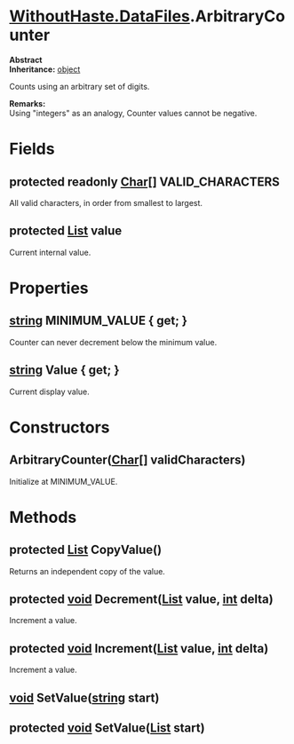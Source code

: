 # [WithoutHaste.DataFiles](TableOfContents.WithoutHaste.DataFiles.md).ArbitraryCounter

**Abstract**  
**Inheritance:** [object](https://docs.microsoft.com/en-us/dotnet/api/system.object)  

Counts using an arbitrary set of digits.  

**Remarks:**  
Using "integers" as an analogy, Counter values cannot be negative.  

# Fields

## protected readonly [Char[]](https://docs.microsoft.com/en-us/dotnet/api/system.char[]) VALID_CHARACTERS

All valid characters, in order from smallest to largest.  

## protected [List](https://docs.microsoft.com/en-us/dotnet/api/system.collections.generic.list-1) value

Current internal value.  

# Properties

## [string](https://docs.microsoft.com/en-us/dotnet/api/system.string) MINIMUM_VALUE { get; }

Counter can never decrement below the minimum value.  

## [string](https://docs.microsoft.com/en-us/dotnet/api/system.string) Value { get; }

Current display value.  

# Constructors

## ArbitraryCounter([Char[]](https://docs.microsoft.com/en-us/dotnet/api/system.char[]) validCharacters)

Initialize at MINIMUM_VALUE.  

# Methods

## protected [List](https://docs.microsoft.com/en-us/dotnet/api/system.collections.generic.list-1) CopyValue()

Returns an independent copy of the value.  

## protected [void](https://docs.microsoft.com/en-us/dotnet/api/system.void) Decrement([List](https://docs.microsoft.com/en-us/dotnet/api/system.collections.generic.list-1) value, [int](https://docs.microsoft.com/en-us/dotnet/api/system.int32) delta)

Increment a value.  

## protected [void](https://docs.microsoft.com/en-us/dotnet/api/system.void) Increment([List](https://docs.microsoft.com/en-us/dotnet/api/system.collections.generic.list-1) value, [int](https://docs.microsoft.com/en-us/dotnet/api/system.int32) delta)

Increment a value.  

## [void](https://docs.microsoft.com/en-us/dotnet/api/system.void) SetValue([string](https://docs.microsoft.com/en-us/dotnet/api/system.string) start)

## protected [void](https://docs.microsoft.com/en-us/dotnet/api/system.void) SetValue([List](https://docs.microsoft.com/en-us/dotnet/api/system.collections.generic.list-1) start)

